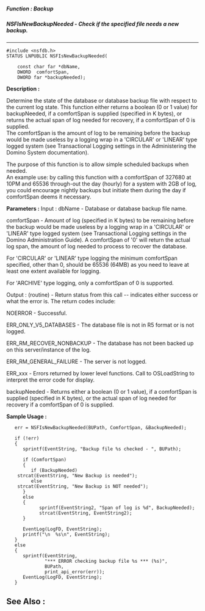 ##### Function : Backup
##### NSFIsNewBackupNeeded - Check if the specified file needs a new backup.
---
```
#include <nsfdb.h>
STATUS LNPUBLIC NSFIsNewBackupNeeded(

	const char far *dbName,
	DWORD  comfortSpan,
	DWORD far *backupNeeded);
```
**Description :**

Determine the state of the database or database backup file with respect to the 
current log state.  This function either returns a boolean (0 or 1 value) for 
backupNeeded, if a comfortSpan is supplied (specified in K bytes), or returns 
the actual span of log needed for recovery, if a comfortSpan of 0 is supplied.  
The comfortSpan is the amount of log to be remaining before the backup would be 
made useless by a logging wrap in a 'CIRCULAR' or 'LINEAR' type logged system 
(see Transactional Logging settings in the Administering the Domino System 
documentation).

The purpose of this function is to allow simple scheduled backups when needed.  
An example use: by calling this function with a comfortSpan of 327680 at 10PM 
and 65536 through-out the day (hourly) for a system with 2GB of log, you could 
encourage nightly backups but initiate them during the day if comfortSpan deems 
it necessary.

**Parameters :**
Input :
dbName  -  Database or database backup file name.

comfortSpan  -  Amount of log (specified in K bytes) to be remaining before the backup would be made useless by a logging wrap in a 'CIRCULAR' or 'LINEAR' type logged system (see Transactional Logging settings in the Domino Administration Guide).  A comfortSpan of '0' will return the actual log span, the amount of log needed to process to recover the database.

For 'CIRCULAR' or 'LINEAR' type logging the minimum comfortSpan specified, other than 0, should be 65536 (64MB) as you need to leave at least one extent available for logging.

For 'ARCHIVE' type logging, only  a comfortSpan of 0 is supported.

Output :
(routine)  -  Return status from this call -- indicates either success or what the error is. The return codes include:

NOERROR - Successful.

ERR_ONLY_V5_DATABASES - The database file is not in R5 format or is not logged.

ERR_RM_RECOVER_NONBACKUP - The database has not been backed up on this server/instance of the log.

ERR_RM_GENERAL_FAILURE - The server is not logged.

ERR_xxx - Errors returned by lower level functions.  Call to OSLoadString to interpret the error code for display.


backupNeeded  -  Returns either a boolean (0 or 1 value), if a comfortSpan is supplied (specified in K bytes), or the actual span of log needed for recovery if a comfortSpan of 0 is supplied.


**Sample Usage :**
```
   err = NSFIsNewBackupNeeded(BUPath, ComfortSpan, &BackupNeeded);

   if (!err)
   {
      sprintf(EventString, "Backup file %s checked - ", BUPath);

      if (ComfortSpan)
      {
         if (BackupNeeded)
    strcat(EventString, "New Backup is needed");
         else
    strcat(EventString, "New Backup is NOT needed");
      }
      else
      {
            sprintf(EventString2, "Span of log is %d", BackupNeeded);
            strcat(EventString, EventString2);
      }

      EventLog(LogFD, EventString);
      printf("\n  %s\n", EventString);
   }
   else
   {
      sprintf(EventString,
              "*** ERROR checking backup file %s *** (%s)",
              BUPath,
              print_api_error(err));
      EventLog(LogFD, EventString);
   }
```
**See Also :**
---
